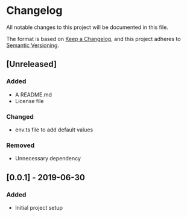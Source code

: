 # Changelog

All notable changes to this project will be documented in this file.

The format is based on [Keep a Changelog](https://keepachangelog.com/en/1.0.0/),
and this project adheres to [Semantic Versioning](https://semver.org/spec/v2.0.0.html).

## [Unreleased]

### Added

- A README.md
- License file

### Changed

- env.ts file to add default values

### Removed

- Unnecessary dependency

## [0.0.1] - 2019-06-30

### Added

- Initial project setup
